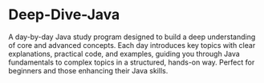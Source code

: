 # Deep-Dive-Java
A day-by-day Java study program designed to build a deep understanding of core and advanced concepts. Each day introduces key topics with clear explanations, practical code, and examples, guiding you through Java fundamentals to complex topics in a structured, hands-on way. Perfect for beginners and those enhancing their Java skills.
